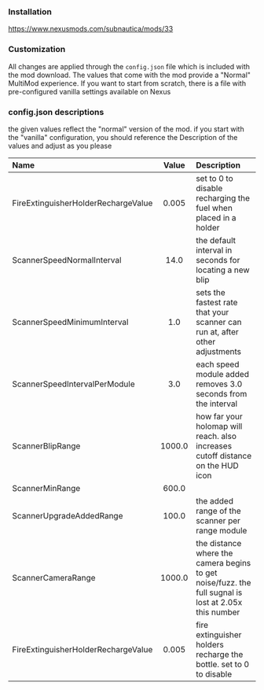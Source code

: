 ### Installation
https://www.nexusmods.com/subnautica/mods/33

### Customization

All changes are applied through the `config.json` file which is included with the mod download. The values that come with the mod provide a "Normal" MultiMod experience. If you want to start from scratch, there is a file with pre-configured vanilla settings available on Nexus

### config.json descriptions
the given values reflect the "normal" version of the mod. if you start with the "vanilla" configuration, you should reference the Description of the values and adjust as you please

Name | Value | Description
:--- | :-----: | :---
FireExtinguisherHolderRechargeValue | 0.005 | set to 0 to disable recharging the fuel when placed in a holder
ScannerSpeedNormalInterval | 14.0 | the default interval in seconds for locating a new blip
ScannerSpeedMinimumInterval | 1.0 | sets the fastest rate that your scanner can run at, after other adjustments
ScannerSpeedIntervalPerModule | 3.0 | each speed module added removes 3.0 seconds from the interval
ScannerBlipRange | 1000.0 | how far your holomap will reach. also increases cutoff distance on the HUD icon
ScannerMinRange | 600.0 | 
ScannerUpgradeAddedRange | 100.0 | the added range of the scanner per range module
ScannerCameraRange | 1000.0 | the distance where the camera begins to get noise/fuzz. the full sugnal is lost at 2.05x this number
FireExtinguisherHolderRechargeValue | 0.005 | fire extinguisher holders recharge the bottle. set to 0 to disable
